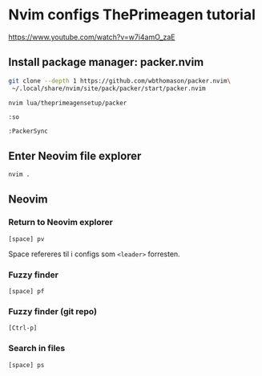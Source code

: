 # Nvim configs ThePrimeagen tutorial

https://www.youtube.com/watch?v=w7i4amO_zaE

## Install package manager: packer.nvim

```bash
git clone --depth 1 https://github.com/wbthomason/packer.nvim\
 ~/.local/share/nvim/site/pack/packer/start/packer.nvim
```

```bash
nvim lua/theprimeagensetup/packer
```

`:so`

`:PackerSync`

## Enter Neovim file explorer

```bash
nvim .
```

## Neovim

### Return to Neovim explorer

`[space] pv`

Space refereres til i configs som `<leader>` forresten.

### Fuzzy finder

`[space] pf`


### Fuzzy finder (git repo)

`[Ctrl-p]`


### Search in files

`[space] ps`


